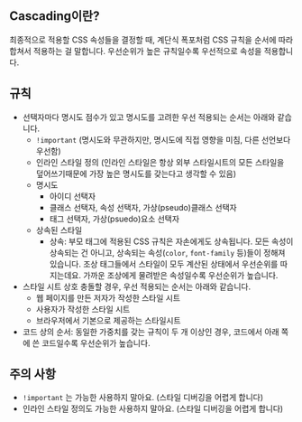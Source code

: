 ## Cascading이란?

최종적으로 적용할 CSS 속성들을 결정할 때, 계단식 폭포처럼 CSS 규칙을 순서에 따라 합쳐서 적용하는 걸 말합니다. 우선순위가 높은 규칙일수록 우선적으로 속성을 적용합니다.

## 규칙

- 선택자마다 명시도 점수가 있고 명시도를 고려한 우선 적용되는 순서는 아래와 같습니다.
    - `!important` (명시도와 무관하지만, 명시도에 직접 영향을 미침, 다른 선언보다 우선함)
    - 인라인 스타일 정의 (인라인 스타일은 항상 외부 스타일시트의 모든 스타일을 덮어쓰기때문에 가장 높은 명시도를 갖는다고 생각할 수 있음)
    - 명시도
        - 아이디 선택자
        - 클래스 선택자, 속성 선택자, 가상(pseudo)클래스 선택자
        - 태그 선택자, 가상(psuedo)요소 선택자
    - 상속된 스타일
        - 상속: 부모 태그에 적용된 CSS 규칙은 자손에게도 상속됩니다. 모든 속성이 상속되는 건 아니고, 상속되는 속성(`color`, `font-family` 등)들이 정해져 있습니다. 조상 태그들에서 스타일이 모두 계산된 상태에서 우선순위를 따지는데요. 가까운 조상에게 물려받은 속성일수록 우선순위가 높습니다.
- 스타일 시트 상호 충돌할 경우, 우선 적용되는 순서는 아래와 같습니다.
    - 웹 페이지를 만든 저자가 작성한 스타일 시트
    - 사용자가 작성한 스타일 시트
    - 브라우저에서 기본으로 제공하는 스타일시트
- 코드 상의 순서: 동일한 가중치를 갖는 규칙이 두 개 이상인 경우, 코드에서 아래 쪽에 쓴 코드일수록 우선순위가 높습니다.

## 주의 사항

- `!important` 는 가능한 사용하지 말아요. (스타일 디버깅을 어렵게 합니다)
- 인라인 스타일 정의도 가능한 사용하지 말아요. (스타일 디버깅을 어렵게 합니다)